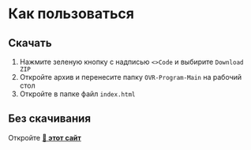 # Как пользоваться
## Скачать

1. Нажмите зеленую кнопку с надписью `<>Code` и выбирите `Download ZIP`
2. Откройте архив и перенесите папку `OVR-Program-Main` на рабочий стол
3. Откройте в папке файл `index.html`

## Без скачивания
Откройте **[🔗 этот сайт](https://levonze.github.io/OVR-Program)**
